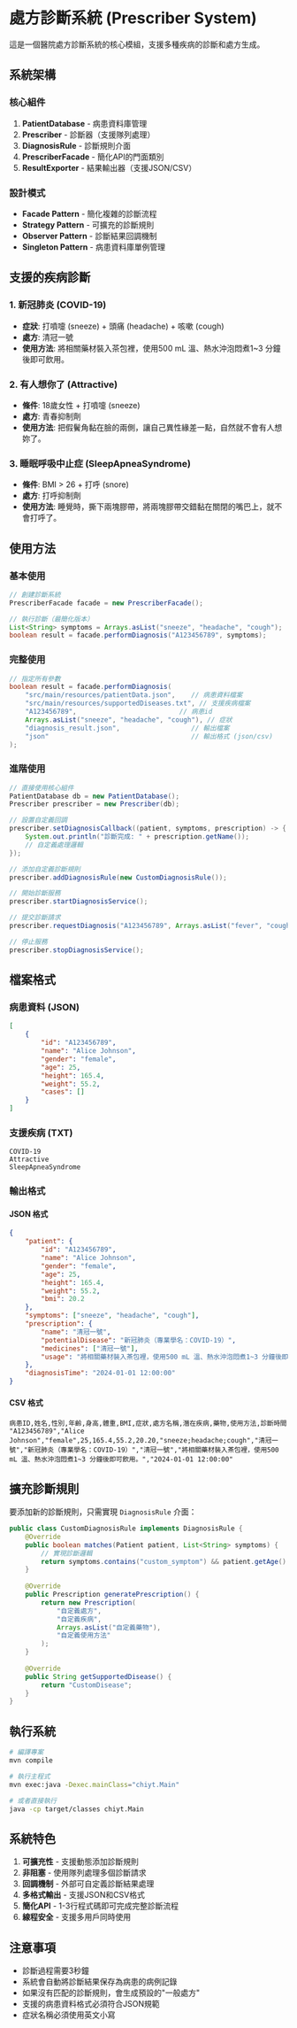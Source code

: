 # 處方診斷系統 (Prescriber System)

這是一個醫院處方診斷系統的核心模組，支援多種疾病的診斷和處方生成。

## 系統架構

### 核心組件

1. **PatientDatabase** - 病患資料庫管理
2. **Prescriber** - 診斷器（支援隊列處理）
3. **DiagnosisRule** - 診斷規則介面
4. **PrescriberFacade** - 簡化API的門面類別
5. **ResultExporter** - 結果輸出器（支援JSON/CSV）

### 設計模式

- **Facade Pattern** - 簡化複雜的診斷流程
- **Strategy Pattern** - 可擴充的診斷規則
- **Observer Pattern** - 診斷結果回調機制
- **Singleton Pattern** - 病患資料庫單例管理

## 支援的疾病診斷

### 1. 新冠肺炎 (COVID-19)
- **症狀**: 打噴嚏 (sneeze) + 頭痛 (headache) + 咳嗽 (cough)
- **處方**: 清冠一號
- **使用方法**: 將相關藥材裝入茶包裡，使用500 mL 溫、熱水沖泡悶煮1~3 分鐘後即可飲用。

### 2. 有人想你了 (Attractive)
- **條件**: 18歲女性 + 打噴嚏 (sneeze)
- **處方**: 青春抑制劑
- **使用方法**: 把假鬢角黏在臉的兩側，讓自己異性緣差一點，自然就不會有人想妳了。

### 3. 睡眠呼吸中止症 (SleepApneaSyndrome)
- **條件**: BMI > 26 + 打呼 (snore)
- **處方**: 打呼抑制劑
- **使用方法**: 睡覺時，撕下兩塊膠帶，將兩塊膠帶交錯黏在關閉的嘴巴上，就不會打呼了。

## 使用方法

### 基本使用

```java
// 創建診斷系統
PrescriberFacade facade = new PrescriberFacade();

// 執行診斷（最簡化版本）
List<String> symptoms = Arrays.asList("sneeze", "headache", "cough");
boolean result = facade.performDiagnosis("A123456789", symptoms);
```

### 完整使用

```java
// 指定所有參數
boolean result = facade.performDiagnosis(
    "src/main/resources/patientData.json",    // 病患資料檔案
    "src/main/resources/supportedDiseases.txt", // 支援疾病檔案
    "A123456789",                          // 病患id
    Arrays.asList("sneeze", "headache", "cough"), // 症狀
    "diagnosis_result.json",                  // 輸出檔案
    "json"                                    // 輸出格式 (json/csv)
);
```

### 進階使用

```java
// 直接使用核心組件
PatientDatabase db = new PatientDatabase();
Prescriber prescriber = new Prescriber(db);

// 設置自定義回調
prescriber.setDiagnosisCallback((patient, symptoms, prescription) -> {
    System.out.println("診斷完成: " + prescription.getName());
    // 自定義處理邏輯
});

// 添加自定義診斷規則
prescriber.addDiagnosisRule(new CustomDiagnosisRule());

// 開始診斷服務
prescriber.startDiagnosisService();

// 提交診斷請求
prescriber.requestDiagnosis("A123456789", Arrays.asList("fever", "cough"));

// 停止服務
prescriber.stopDiagnosisService();
```

## 檔案格式

### 病患資料 (JSON)
```json
[
    {
        "id": "A123456789",
        "name": "Alice Johnson",
        "gender": "female",
        "age": 25,
        "height": 165.4,
        "weight": 55.2,
        "cases": []
    }
]
```

### 支援疾病 (TXT)
```
COVID-19
Attractive
SleepApneaSyndrome
```

### 輸出格式

#### JSON 格式
```json
{
    "patient": {
        "id": "A123456789",
        "name": "Alice Johnson",
        "gender": "female",
        "age": 25,
        "height": 165.4,
        "weight": 55.2,
        "bmi": 20.2
    },
    "symptoms": ["sneeze", "headache", "cough"],
    "prescription": {
        "name": "清冠一號",
        "potentialDisease": "新冠肺炎（專業學名：COVID-19）",
        "medicines": ["清冠一號"],
        "usage": "將相關藥材裝入茶包裡，使用500 mL 溫、熱水沖泡悶煮1~3 分鐘後即可飲用。"
    },
    "diagnosisTime": "2024-01-01 12:00:00"
}
```

#### CSV 格式
```csv
病患ID,姓名,性別,年齡,身高,體重,BMI,症狀,處方名稱,潛在疾病,藥物,使用方法,診斷時間
"A123456789","Alice Johnson","female",25,165.4,55.2,20.20,"sneeze;headache;cough","清冠一號","新冠肺炎（專業學名：COVID-19）","清冠一號","將相關藥材裝入茶包裡，使用500 mL 溫、熱水沖泡悶煮1~3 分鐘後即可飲用。","2024-01-01 12:00:00"
```

## 擴充診斷規則

要添加新的診斷規則，只需實現 `DiagnosisRule` 介面：

```java
public class CustomDiagnosisRule implements DiagnosisRule {
    @Override
    public boolean matches(Patient patient, List<String> symptoms) {
        // 實現診斷邏輯
        return symptoms.contains("custom_symptom") && patient.getAge() > 50;
    }
    
    @Override
    public Prescription generatePrescription() {
        return new Prescription(
            "自定義處方",
            "自定義疾病",
            Arrays.asList("自定義藥物"),
            "自定義使用方法"
        );
    }
    
    @Override
    public String getSupportedDisease() {
        return "CustomDisease";
    }
}
```

## 執行系統

```bash
# 編譯專案
mvn compile

# 執行主程式
mvn exec:java -Dexec.mainClass="chiyt.Main"

# 或者直接執行
java -cp target/classes chiyt.Main
```

## 系統特色

1. **可擴充性** - 支援動態添加診斷規則
2. **非阻塞** - 使用隊列處理多個診斷請求
3. **回調機制** - 外部可自定義診斷結果處理
4. **多格式輸出** - 支援JSON和CSV格式
5. **簡化API** - 1-3行程式碼即可完成完整診斷流程
6. **線程安全** - 支援多用戶同時使用

## 注意事項

- 診斷過程需要3秒鐘
- 系統會自動將診斷結果保存為病患的病例記錄
- 如果沒有匹配的診斷規則，會生成預設的"一般處方"
- 支援的病患資料格式必須符合JSON規範
- 症狀名稱必須使用英文小寫 